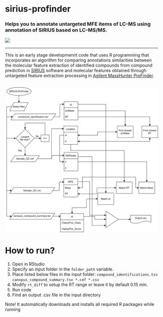 # sirius-profinder

### Helps you to annotate untargeted MFE items of LC-MS using annotation of SIRIUS based on LC-MS/MS.

<img src= "https://img.shields.io/badge/R-276DC3?style=for-the-badge&logo=r&logoColor=white"/>

-----------

This is an early stage developmennt code that uses R programming that incorporates an algorithm for comparing annotations similarities between the molecular feature extraction of identified compounds from compound prediction in [SIRIUS](https://bio.informatik.uni-jena.de/software/sirius/) software and molecular features obtained through untargeted feature extraction processing in [Agilent MassHunter ProFinder](https://www.agilent.com/cs/library/usermanuals/public/G3835-90027_Profinder_QuickStart.pdf).

![alt text](https://github.com/CreMoProduction/sirius-profinder/blob/main/SIRIUS%202.svg)
-----------

# How to run?
1. Open in RStudio
2. Specify an input folder in the `folder_path` variable. 
3. Place listed below files in the input folder: 
`compound_identifications.tsv
canopus_compound_summary.tsv
*.cef
*.csv
`
4. Modify `rt_diff` to setup the RT range or leave it by default 0.15 min.
5. Run code
6. Find an output .csv file in the input directory

Note! It automatically downloads and installs all required R packages while running
